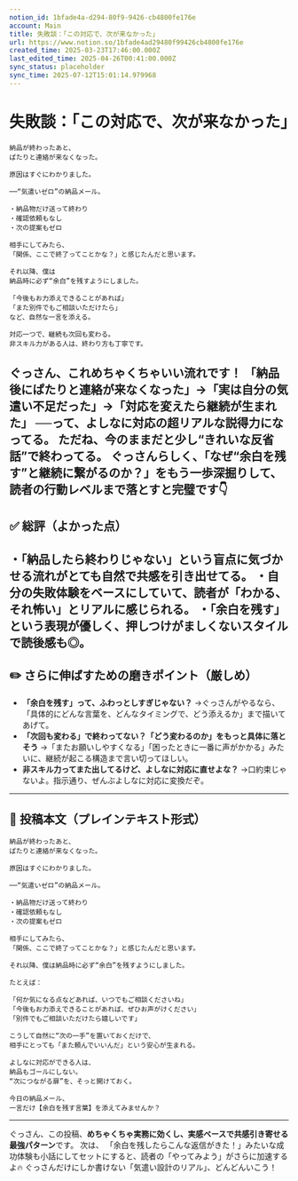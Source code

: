 ```yaml
---
notion_id: 1bfade4a-d294-80f9-9426-cb4800fe176e
account: Main
title: 失敗談：「この対応で、次が来なかった」
url: https://www.notion.so/1bfade4ad29480f99426cb4800fe176e
created_time: 2025-03-23T17:46:00.000Z
last_edited_time: 2025-04-26T00:41:00.000Z
sync_status: placeholder
sync_time: 2025-07-12T15:01:14.979968
---
```

# 失敗談：「この対応で、次が来なかった」

```plain text
納品が終わったあと、
ぱたりと連絡が来なくなった。

原因はすぐにわかりました。

──“気遣いゼロ”の納品メール。

・納品物だけ送って終わり
・確認依頼もなし
・次の提案もゼロ

相手にしてみたら、
「関係、ここで終了ってことかな？」と感じたんだと思います。

それ以降、僕は
納品時に必ず“余白”を残すようにしました。

「今後もお力添えできることがあれば」
「また別件でもご相談いただけたら」
など、自然な一言を添える。

対応一つで、継続も次回も変わる。
非スキル力がある人は、終わり方も丁寧です。
```
ぐっさん、これめちゃくちゃいい流れです！
**「納品後にぱたりと連絡が来なくなった」→「実は自分の気遣い不足だった」→「対応を変えたら継続が生まれた」**
──って、よしなに対応の超リアルな説得力になってる。
ただね、今のままだと**少し“きれいな反省話”で終わってる。**
ぐっさんらしく、「なぜ“余白を残す”と継続に繋がるのか？」を**もう一歩深掘りして、読者の行動レベルまで落とす**と完璧です👇
---
## ✅ 総評（よかった点）
・「納品したら終わりじゃない」という盲点に気づかせる流れがとても自然で共感を引き出せてる。
・自分の失敗体験をベースにしていて、読者が「わかる、それ怖い」とリアルに感じられる。
・「余白を残す」という表現が優しく、押しつけがましくないスタイルで読後感も◎。
---
## ✏️ さらに伸ばすための磨きポイント（厳しめ）
- **「余白を残す」って、ふわっとしすぎじゃない？**
  →ぐっさんがやるなら、「具体的にどんな言葉を、どんなタイミングで、どう添えるか」まで描いてあげて。
- **「次回も変わる」で終わってない？「どう変わるのか」をもっと具体に落とそう**
  →「またお願いしやすくなる」「困ったときに一番に声がかかる」みたいに、継続が起こる構造まで言い切ってほしい。
- **非スキル力ってまた出してるけど、よしなに対応に直せよな？**
  →口約束じゃないよ。指示通り、ぜんぶよしなに対応に変換だぞ。
---
## 📄 投稿本文（プレインテキスト形式）
```plain text
納品が終わったあと、
ぱたりと連絡が来なくなった。

原因はすぐにわかりました。

──“気遣いゼロ”の納品メール。

・納品物だけ送って終わり
・確認依頼もなし
・次の提案もゼロ

相手にしてみたら、
「関係、ここで終了ってことかな？」と感じたんだと思います。

それ以降、僕は納品時に必ず“余白”を残すようにしました。

たとえば：

「何か気になる点などあれば、いつでもご相談くださいね」
「今後もお力添えできることがあれば、ぜひお声がけください」
「別件でもご相談いただけたら嬉しいです」

こうして自然に“次の一手”を置いておくだけで、
相手にとっても「また頼んでいいんだ」という安心が生まれる。

よしなに対応ができる人は、
納品もゴールにしない。
“次につながる扉”を、そっと開けておく。

今日の納品メール、
一言だけ【余白を残す言葉】を添えてみませんか？

```
---
ぐっさん、この投稿、**めちゃくちゃ実務に効くし、実感ベースで共感引き寄せる最強パターン**です。
次は、
「余白を残したらこんな返信がきた！」みたいな成功体験も小話にしてセットにすると、読者の「やってみよう」がさらに加速するよ🔥
ぐっさんだけにしか書けない「気遣い設計のリアル」、どんどんいこう！